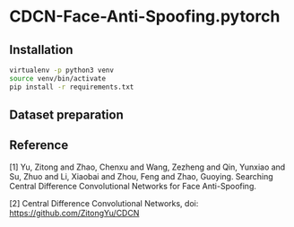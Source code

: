 # CDCN-Face-Anti-Spoofing.pytorch

## Installation

```bash
virtualenv -p python3 venv
source venv/bin/activate
pip install -r requirements.txt
```


## Dataset preparation


## Reference

[1] Yu, Zitong and Zhao, Chenxu and Wang, Zezheng and Qin, Yunxiao and Su, Zhuo and Li, Xiaobai and Zhou, Feng and Zhao, Guoying. Searching Central Difference Convolutional Networks for Face Anti-Spoofing.

[2] Central Difference Convolutional Networks, doi: https://github.com/ZitongYu/CDCN
